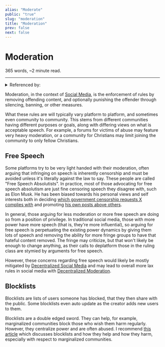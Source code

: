 ```yaml
---
alias: "Moderate"
public: "true"
slug: "moderation"
title: "Moderation"
prev: false
next: false
---
```

<script setup>
import { data } from '../../git.data.ts';
import { useData } from 'vitepress';
const pageData = useData();
</script>
<h1 class="p-name">Moderation</h1>
<p>365 words, ~2 minute read. <span v-html="data[`site/${pageData.page.value.relativePath}`]" /></p>
<hr/>

<details><summary>Referenced by:</summary><a href="/garden/decentralized-moderation/index.md">Decentralized Moderation</a></details>

Moderation, in the context of [Social Media](/garden/social-media/index.md), is the enforcement of rules by removing offending content, and optionally punishing the offender through silencing, banning, or other measures.

What these rules are will typically vary platform to platform, and sometimes even community to community. This stems from different communities having different purposes or goals, along with differing views on what is acceptable speech. For example, a forums for victims of abuse may feature very heavy moderation, or a community for Christians may limit joining the community to only fellow Christians.

## Free Speech

Some platforms try to be very light handed with their moderation, often arguing that infringing on speech is inherently censorship and must be avoided unless it's literally against the law to say. These people are called "Free Speech Absolutists". In practice, most of those advocating for free speech absolutism are just fine censoring speech they disagree with, such as Elon Musk. He has been biased towards his personal views and self interests both in deciding [which government censorship requests X complies with](https://www.socialmediatoday.com/news/elon-musks-push-free-speech-shows-clear-bias-towards-interests/713803/) and promoting [his own posts above others](https://www.theverge.com/2023/2/14/23600358/elon-musk-tweets-algorithm-changes-twitter).

In general, those arguing for less moderation or more free speech are doing so from a position of privilege. In traditional social media, those with more power have more speech (that is, they're more influential), so arguing for free speech is perpetuating the existing power dynamics by giving them lots of speech and removing the ability for more fringe groups to have that hateful content removed. The fringe may criticize, but that won't likely be enough to change anything, as their calls to deplatform those in the ruling class are stymied by arguments for free speech.

However, these concerns regarding free speech would likely be mostly mitigated by [Decentralized Social Media](/garden/decentralized-social-media/index.md) and may lead to overall more lax rules in social media with [Decentralized Moderation](/garden/decentralized-moderation/index.md).

<span id="674531bb-952c-4346-8f0d-febf15e24879"><h2>Blocklists</h2></span>

Blocklists are lists of users someone has blocked, that they then share with the public. Some blocklists even auto update as the creator adds new users to them.

Blocklists are a double edged sword. They can help, for example, marginalized communities block those who wish them harm regularly. However, they centralize power and are often abused. I recommend [this article](https://privacy.thenexus.today/blocklists-in-the-fediverse/) which discusses blocklists and how they help and how they harm, especially with respect to marginalized communities.